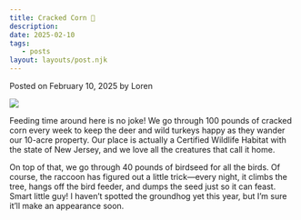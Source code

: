 ```yaml
---
title: Cracked Corn 🌽
description:
date: 2025-02-10
tags:
   - posts
layout: layouts/post.njk
---
```


Posted on February 10, 2025 by Loren

![](https://i.snap.as/QVy072ds.png)

Feeding time around here is no joke! We go through 100 pounds of cracked corn every week to keep the deer and wild turkeys happy as they wander our 10-acre property. Our place is actually a Certified Wildlife Habitat with the state of New Jersey, and we love all the creatures that call it home.

On top of that, we go through 40 pounds of birdseed for all the birds. Of course, the raccoon has figured out a little trick—every night, it climbs the tree, hangs off the bird feeder, and dumps the seed just so it can feast. Smart little guy! I haven’t spotted the groundhog yet this year, but I’m sure it’ll make an appearance soon.
